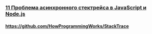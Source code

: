 ### [11 Проблема асинхронного стектрейса в JavaScript и Node.js](https://www.youtube.com/watch?v=pfiHTx3j87Y)

#### https://github.com/HowProgrammingWorks/StackTrace

